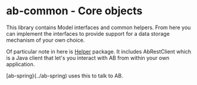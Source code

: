 ab-common - Core objects
===============

This library contains Model interfaces and common helpers. From here you can implement the interfaces to provide support for a data storage mechanism of your own choice. 

Of particular note in here is [Helper](src/main/java/com/auditbucket/helper/) package. It includes AbRestClient which is a Java client that let's you interact with AB from within your own application.

[ab-spring}(../ab-spring) uses this to talk to AB.
